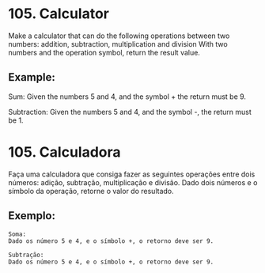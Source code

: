 # 105. Calculator
Make a calculator that can do the following operations between two numbers: addition, subtraction, multiplication and division
With two numbers and the operation symbol, return the result value.

## Example:
Sum:
Given the numbers 5 and 4, and the symbol + the return must be 9.

Subtraction:
Given the numbers 5 and 4, and the symbol -, the return must be 1.



# 105. Calculadora

Faça uma calculadora que consiga fazer as seguintes operações entre dois números: adição, subtração, multiplicação e divisão.
Dado dois números e o símbolo da operação, retorne o valor do resultado. 

## Exemplo:

```
Soma:
Dado os número 5 e 4, e o símbolo +, o retorno deve ser 9.

Subtração:
Dado os número 5 e 4, e o símbolo +, o retorno deve ser 9.
```